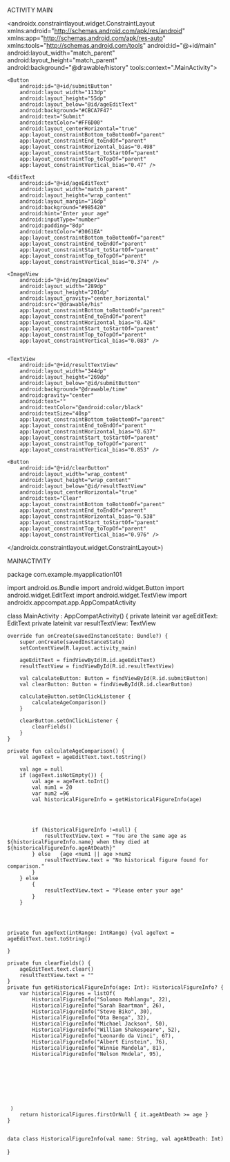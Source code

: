 ACTIVITY MAIN

<?xml version="1.0" encoding="utf-8"?>
<androidx.constraintlayout.widget.ConstraintLayout xmlns:android="http://schemas.android.com/apk/res/android"
    xmlns:app="http://schemas.android.com/apk/res-auto"
    xmlns:tools="http://schemas.android.com/tools"
    android:id="@+id/main"
    android:layout_width="match_parent"
    android:layout_height="match_parent"
    android:background="@drawable/history"
    tools:context=".MainActivity">

    <Button
        android:id="@+id/submitButton"
        android:layout_width="113dp"
        android:layout_height="55dp"
        android:layout_below="@id/ageEditText"
        android:background="#CBCA7F47"
        android:text="Submit"
        android:textColor="#FF6D00"
        android:layout_centerHorizontal="true"
        app:layout_constraintBottom_toBottomOf="parent"
        app:layout_constraintEnd_toEndOf="parent"
        app:layout_constraintHorizontal_bias="0.498"
        app:layout_constraintStart_toStartOf="parent"
        app:layout_constraintTop_toTopOf="parent"
        app:layout_constraintVertical_bias="0.47" />

    <EditText
        android:id="@+id/ageEditText"
        android:layout_width="match_parent"
        android:layout_height="wrap_content"
        android:layout_margin="16dp"
        android:background="#985420"
        android:hint="Enter your age"
        android:inputType="number"
        android:padding="8dp"
        android:textColor="#3061EA"
        app:layout_constraintBottom_toBottomOf="parent"
        app:layout_constraintEnd_toEndOf="parent"
        app:layout_constraintStart_toStartOf="parent"
        app:layout_constraintTop_toTopOf="parent"
        app:layout_constraintVertical_bias="0.374" />

    <ImageView
        android:id="@+id/myImageView"
        android:layout_width="289dp"
        android:layout_height="201dp"
        android:layout_gravity="center_horizontal"
        android:src="@drawable/his"
        app:layout_constraintBottom_toBottomOf="parent"
        app:layout_constraintEnd_toEndOf="parent"
        app:layout_constraintHorizontal_bias="0.426"
        app:layout_constraintStart_toStartOf="parent"
        app:layout_constraintTop_toTopOf="parent"
        app:layout_constraintVertical_bias="0.083" />


    <TextView
        android:id="@+id/resultTextView"
        android:layout_width="344dp"
        android:layout_height="269dp"
        android:layout_below="@id/submitButton"
        android:background="@drawable/time"
        android:gravity="center"
        android:text=""
        android:textColor="@android:color/black"
        android:textSize="40sp"
        app:layout_constraintBottom_toBottomOf="parent"
        app:layout_constraintEnd_toEndOf="parent"
        app:layout_constraintHorizontal_bias="0.637"
        app:layout_constraintStart_toStartOf="parent"
        app:layout_constraintTop_toTopOf="parent"
        app:layout_constraintVertical_bias="0.853" />

    <Button
        android:id="@+id/clearButton"
        android:layout_width="wrap_content"
        android:layout_height="wrap_content"
        android:layout_below="@id/resultTextView"
        android:layout_centerHorizontal="true"
        android:text="Clear"
        app:layout_constraintBottom_toBottomOf="parent"
        app:layout_constraintEnd_toEndOf="parent"
        app:layout_constraintHorizontal_bias="0.538"
        app:layout_constraintStart_toStartOf="parent"
        app:layout_constraintTop_toTopOf="parent"
        app:layout_constraintVertical_bias="0.976" />

</androidx.constraintlayout.widget.ConstraintLayout>)


MAINACTIVITY

package com.example.myapplication101

import android.os.Bundle
import android.widget.Button
import android.widget.EditText
import android.widget.TextView
import androidx.appcompat.app.AppCompatActivity

class MainActivity : AppCompatActivity() {
    private lateinit var ageEditText: EditText
    private lateinit var resultTextView: TextView

    override fun onCreate(savedInstanceState: Bundle?) {
        super.onCreate(savedInstanceState)
        setContentView(R.layout.activity_main)

        ageEditText = findViewById(R.id.ageEditText)
        resultTextView = findViewById(R.id.resultTextView)

        val calculateButton: Button = findViewById(R.id.submitButton)
        val clearButton: Button = findViewById(R.id.clearButton)

        calculateButton.setOnClickListener {
            calculateAgeComparison()
        }

        clearButton.setOnClickListener {
            clearFields()
        }
    }

    private fun calculateAgeComparison() {
        val ageText = ageEditText.text.toString()

        val age = null
        if (ageText.isNotEmpty()) {
            val age = ageText.toInt()
            val num1 = 20
            var num2 =96
            val historicalFigureInfo = getHistoricalFigureInfo(age)




            if (historicalFigureInfo !=null) {
                resultTextView.text = "You are the same age as ${historicalFigureInfo.name} when they died at ${historicalFigureInfo.ageAtDeath}"
            } else   {age <num1 || age >num2
                resultTextView.text = "No historical figure found for comparison."
            }
        } else
            {
                resultTextView.text = "Please enter your age"
            }
        }




    private fun ageText(intRange: IntRange) {val ageText = ageEditText.text.toString()

    }

    private fun clearFields() {
        ageEditText.text.clear()
        resultTextView.text = ""
    }
    private fun getHistoricalFigureInfo(age: Int): HistoricalFigureInfo? {
        var historicalFigures = listOf(
            HistoricalFigureInfo("Solomon Mahlangu", 22),
            HistoricalFigureInfo("Sarah Baartman", 26),
            HistoricalFigureInfo("Steve Biko", 30),
            HistoricalFigureInfo("Ota Benga", 32),
            HistoricalFigureInfo("Michael Jackson", 50),
            HistoricalFigureInfo("William Shakespeare", 52),
            HistoricalFigureInfo("Leonardo da Vinci", 67),
            HistoricalFigureInfo("Albert Einstein", 76),
            HistoricalFigureInfo("Winnie Mandela", 81),
            HistoricalFigureInfo("Nelson Mndela", 95),








     )
        return historicalFigures.firstOrNull { it.ageAtDeath >= age }
    }


    data class HistoricalFigureInfo(val name: String, val ageAtDeath: Int)
}
